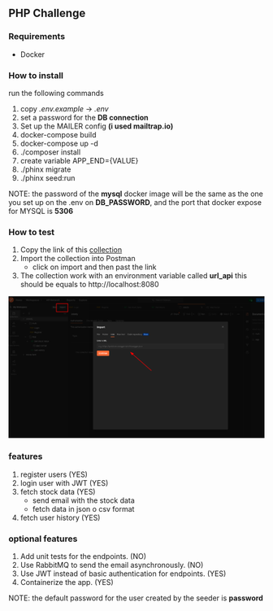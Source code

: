 ## PHP Challenge


### Requirements
 - Docker

### How to install

run the following commands

1. copy _.env.example_ -> _.env_
2. set a password for the **DB connection**
3. Set up the MAILER config **(i used mailtrap.io)**
4. docker-compose build
5. docker-compose up -d
6. ./composer install
7. create variable APP_END={VALUE}
8. ./phinx migrate
9. ./phinx seed:run


NOTE: the password of the **mysql** docker image will be the same as the one you set up on the .env on **DB_PASSWORD**, and the port that docker expose for MYSQL is **5306**

### How to test

1. Copy the link of this [collection](https://www.getpostman.com/collections/ad4c38672c19e9e2a429)
2. Import the collection into Postman
   - click on import and then past the link
3. The collection work with an environment variable called **url_api** this should be equals to http://localhost:8080


![img.png](storage/readme/img.png)


### features

1. register users (YES)
2. login user with JWT (YES)
3. fetch stock data (YES)
   - send email with the stock data
   - fetch data in json o csv format
4. fetch user history (YES)

### optional features

1. Add unit tests for the endpoints. (NO)
2. Use RabbitMQ to send the email asynchronously. (NO)
3. Use JWT instead of basic authentication for endpoints. (YES)
4. Containerize the app. (YES)

NOTE: the default password for the user created by the seeder is **password**
